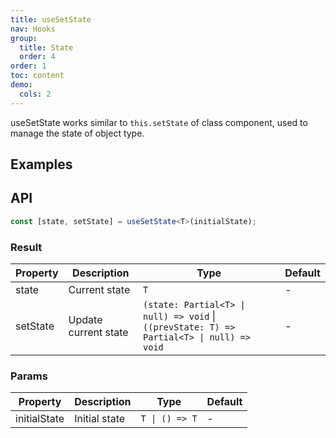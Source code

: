 ```yaml
---
title: useSetState
nav: Hooks
group:
  title: State
  order: 4
order: 1
toc: content
demo:
  cols: 2
---
```


useSetState works similar to `this.setState` of class component, used to manage the state of object type.

## Examples

<code src="./demo/demo1.tsx"></code>
<code src="./demo/demo2.tsx"></code>

## API

```typescript
const [state, setState] = useSetState<T>(initialState);
```

### Result

| Property | Description          | Type                                                                                      | Default |
| -------- | -------------------- | ----------------------------------------------------------------------------------------- | ------- |
| state    | Current state        | `T`                                                                                       | -       |
| setState | Update current state | `(state: Partial<T> \| null) => void` \| `((prevState: T) => Partial<T> \| null) => void` | -       |

### Params

| Property     | Description   | Type           | Default |
| ------------ | ------------- | -------------- | ------- |
| initialState | Initial state | `T \| () => T` | -       |
